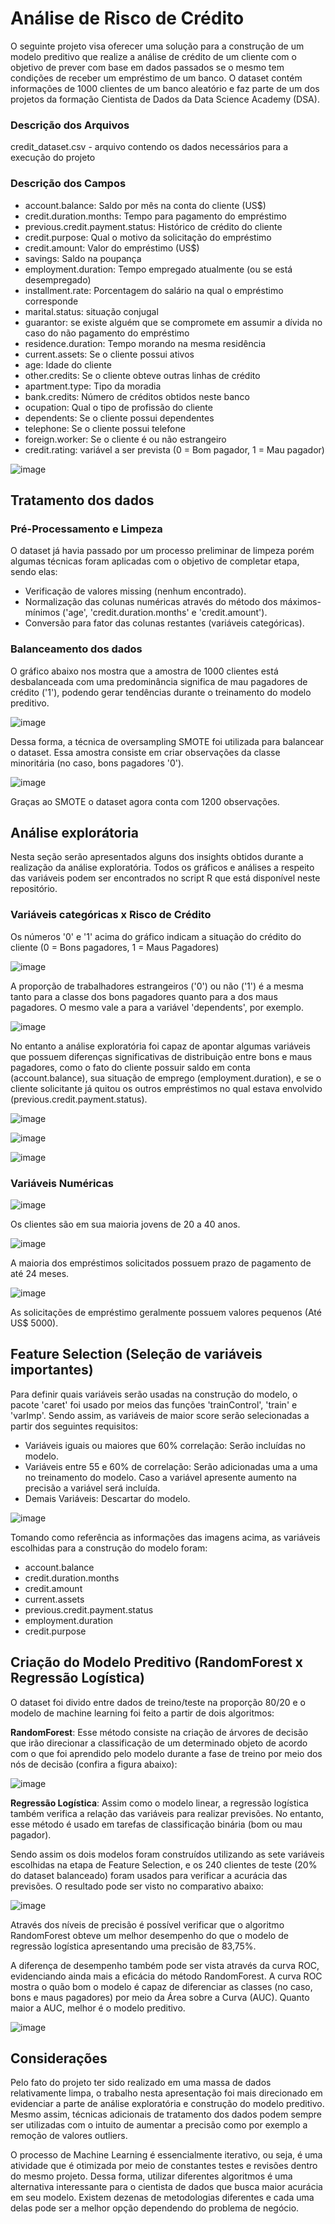 # Análise de Risco de Crédito

O seguinte projeto visa oferecer uma solução para a construção de um modelo preditivo que realize a análise de crédito de um cliente com o objetivo de prever com base em dados passados se o mesmo tem condições de receber um empréstimo de um banco. O dataset contém informações de 1000 clientes de um banco aleatório e faz parte de um dos projetos da formação Cientista de Dados da Data Science Academy (DSA).

### **Descrição dos Arquivos**

credit_dataset.csv - arquivo contendo os dados necessários para a execução do projeto

### **Descrição dos Campos**

- account.balance: Saldo por mês na conta do cliente (US$)
- credit.duration.months: Tempo para pagamento do empréstimo
- previous.credit.payment.status: Histórico de crédito do cliente
- credit.purpose: Qual o motivo da solicitação do empréstimo
- credit.amount: Valor do empréstimo (US$)
- savings: Saldo na poupança
- employment.duration: Tempo empregado atualmente (ou se está desempregado)
- installment.rate: Porcentagem do salário na qual o empréstimo corresponde
- marital.status: situação conjugal
- guarantor: se existe alguém que se compromete em assumir a dívida no caso do não pagamento do empréstimo
- residence.duration: Tempo morando na mesma residência
- current.assets: Se o cliente possui ativos
- age: Idade do cliente
- other.credits: Se o cliente obteve outras linhas de crédito
- apartment.type: Tipo da moradia
- bank.credits: Número de créditos obtidos neste banco
- ocupation: Qual o tipo de profissão do cliente
- dependents: Se o cliente possui dependentes
- telephone: Se o cliente possui telefone
- foreign.worker: Se o cliente é ou não estrangeiro
- credit.rating: variável a ser prevista (0 = Bom pagador, 1 = Mau pagador)


![image](https://user-images.githubusercontent.com/45671820/53039408-ed56c380-345d-11e9-8f3c-a2a80b884c66.png)


## **Tratamento dos dados**
### **Pré-Processamento e Limpeza**

O dataset já havia passado por um processo preliminar de limpeza porém algumas técnicas foram aplicadas com o objetivo de completar etapa, sendo elas:

- Verificação de valores missing (nenhum encontrado).
- Normalização das colunas numéricas através do método dos máximos-mínimos ('age', 'credit.duration.months' e 'credit.amount').
- Conversão para fator das colunas restantes (variáveis categóricas).

### **Balanceamento dos dados**
O gráfico abaixo nos mostra que a amostra de 1000 clientes está desbalanceada com uma predominância significa de mau pagadores de crédito ('1'), podendo gerar tendências durante o treinamento do modelo preditivo.

![image](https://user-images.githubusercontent.com/45671820/53051829-ea6acb80-347b-11e9-9aee-a2c5d2188a43.png)

Dessa forma, a técnica de oversampling SMOTE foi utilizada para balancear o dataset. Essa amostra consiste em criar observações da classe minoritária (no caso, bons pagadores '0').

![image](https://user-images.githubusercontent.com/45671820/53042748-bedce680-3465-11e9-95f7-b8164c3cda4d.png)

Graças ao SMOTE o dataset agora conta com 1200 observações.

## **Análise explorátoria**

Nesta seção serão apresentados alguns dos insights obtidos durante a realização da análise exploratória. Todos os gráficos e análises a respeito das variáveis podem ser encontrados no script R que está disponível neste repositório.

### **Variáveis categóricas x Risco de Crédito**
Os números '0' e '1' acima do gráfico indicam a situação do crédito do cliente (0 = Bons pagadores, 1 = Maus Pagadores)

![image](https://user-images.githubusercontent.com/45671820/53042706-acfb4380-3465-11e9-90b6-59b5a76af1f9.png)

A proporção de trabalhadores estrangeiros ('0') ou não ('1') é a mesma tanto para a classe dos bons pagadores quanto para a dos maus pagadores. O mesmo vale a para a variável 'dependents', por exemplo.

![image](https://user-images.githubusercontent.com/45671820/53042849-f186df00-3465-11e9-8066-147aa9ab85a2.png)

No entanto a análise exploratória foi capaz de apontar algumas variáveis que possuem diferenças significativas de distribuição entre bons e maus pagadores, como o fato do cliente possuir saldo em conta (account.balance), sua situação de emprego (employment.duration), e se o cliente solicitante já quitou os outros empréstimos no qual estava envolvido (previous.credit.payment.status). 


![image](https://user-images.githubusercontent.com/45671820/53043242-cfda2780-3466-11e9-89eb-113ad86cc968.png)

![image](https://user-images.githubusercontent.com/45671820/53043269-dbc5e980-3466-11e9-8aad-d67b646d56bf.png)

![image](https://user-images.githubusercontent.com/45671820/53043349-057f1080-3467-11e9-9f52-11fc6d02675c.png)

### **Variáveis Numéricas**

![image](https://user-images.githubusercontent.com/45671820/53092202-e7f78880-34f2-11e9-8f3c-810406c2902e.png)

Os clientes são em sua maioria jovens de 20 a 40 anos.

![image](https://user-images.githubusercontent.com/45671820/53092262-11181900-34f3-11e9-9a3b-c077b3c23087.png)

A maioria dos empréstimos solicitados possuem prazo de pagamento de até 24 meses.

![image](https://user-images.githubusercontent.com/45671820/53092366-62280d00-34f3-11e9-90d0-6378f0ac6e2d.png)

As solicitações de empréstimo geralmente possuem valores pequenos (Até US$ 5000).

## **Feature Selection (Seleção de variáveis importantes)**

Para definir quais variáveis serão usadas na construção do modelo, o pacote 'caret' foi usado por meios das funções 'trainControl', 'train' e 'varImp'. Sendo assim, as variáveis de maior score serão selecionadas a partir dos seguintes requisitos:

- Variáveis iguais ou maiores que 60% correlação: Serão incluídas no modelo.
- Variáveis entre 55 e 60% de correlação: Serão adicionadas uma a uma no treinamento do modelo. Caso a variável apresente aumento na precisão a variável será incluída.
- Demais Variáveis: Descartar do modelo.

![image](https://user-images.githubusercontent.com/45671820/53052577-da53eb80-347d-11e9-9178-768221f2c54e.png)

Tomando como referência as informações das imagens acima, as variáveis escolhidas para a construção do modelo foram:

- account.balance
- credit.duration.months
- credit.amount 
- current.assets
- previous.credit.payment.status
- employment.duration
- credit.purpose

## **Criação do Modelo Preditivo (RandomForest x Regressão Logística)**

O dataset foi divido entre dados de treino/teste na proporção 80/20 e o modelo de machine learning foi feito a partir de dois algoritmos:

**RandomForest**: Esse método consiste na criação de árvores de decisão que irão direcionar a classificação de um determinado objeto de acordo com o que foi aprendido pelo modelo durante a fase de treino por meio dos nós de decisão (confira a figura abaixo):

![image](https://user-images.githubusercontent.com/45671820/53093389-0e6af300-34f6-11e9-87a0-fe43bbe590f7.png)

**Regressão Logística**: Assim como o modelo linear, a regressão logística também verifica a relação das variáveis para realizar previsões. No entanto, esse método é usado em tarefas de classificação binária (bom ou mau pagador).

Sendo assim os dois modelos foram construídos utilizando as sete variáveis escolhidas na etapa de Feature Selection, e os 240 clientes de teste (20% do dataset balanceado) foram usados para verificar a acurácia das previsões. O resultado pode ser visto no comparativo abaixo:

![image](https://user-images.githubusercontent.com/45671820/53095171-e16d0f00-34fa-11e9-89a7-eb91243e6cdc.png)

Através dos níveis de precisão é possível verificar que o algoritmo RandomForest obteve um melhor desempenho do que o modelo de regressão logística apresentando uma precisão de 83,75%.

A diferença de desempenho também pode ser vista através da curva ROC, evidenciando ainda mais a eficácia do método RandomForest. A curva ROC mostra o quão bom o modelo é capaz de diferenciar as classes (no caso, bons e maus pagadores) por meio da Área sobre a Curva (AUC). Quanto maior a AUC, melhor é o modelo preditivo.

![image](https://user-images.githubusercontent.com/45671820/53095733-568d1400-34fc-11e9-882b-00ca2d44a35a.png)

## **Considerações**

Pelo fato do projeto ter sido realizado em uma massa de dados relativamente limpa, o trabalho nesta apresentação foi mais direcionado em evidenciar a parte de análise exploratória e construção do modelo preditivo. Mesmo assim, técnicas adicionais de tratamento dos dados podem sempre ser utilizadas com o intuito de aumentar a precisão como por exemplo a remoção de valores outliers.

O processo de Machine Learning é essencialmente iterativo, ou seja, é uma atividade que é otimizada por meio de constantes testes e revisões dentro do mesmo projeto. Dessa forma, utilizar diferentes algoritmos é uma alternativa interessante para o cientista de dados que busca maior acurácia em seu modelo. Existem dezenas de metodologias diferentes e cada uma delas pode ser a melhor opção dependendo do problema de negócio.















